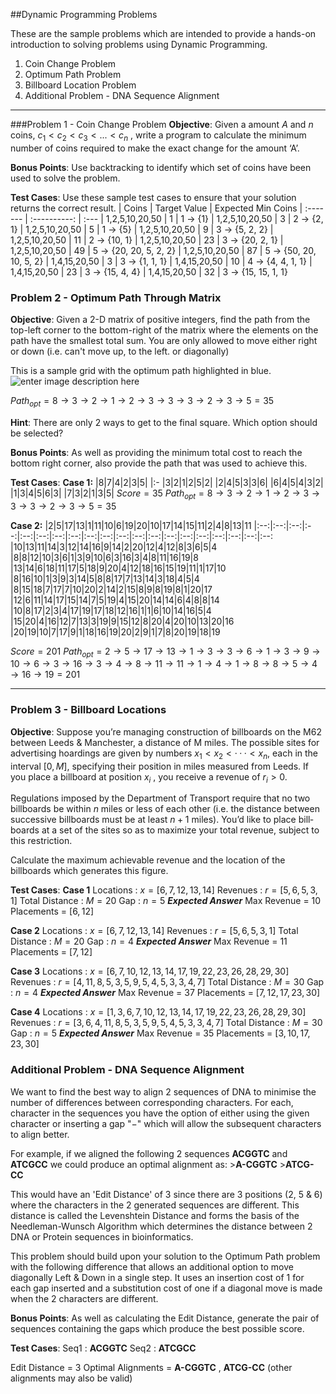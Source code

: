 ##Dynamic Programming Problems

These are the sample problems which are intended to provide a hands-on introduction to solving problems using Dynamic Programming.

 1. Coin Change Problem
 2. Optimum Path Problem
 3. Billboard Location Problem
 4. Additional Problem - DNA Sequence Alignment

----------
###Problem 1 - Coin Change Problem
**<i class="icon-info"></i>Objec­tive**: Given a amount $A$ and $n$ coins,   $c_1 < c_2 < c_3 < ... < c_n$ , write a pro­gram to calculate the min­i­mum num­ber of coins required to make the exact change for the amount ‘A’.

**<i class="icon-award"></i>Bonus Points**: Use backtracking to identify which set of coins have been used to solve the problem.

**<i class="icon-target"></i>Test Cases**:
Use these sample test cases to ensure that your solution returns the correct result.
| Coins          | Target Value | Expected Min Coins
| :-------       | :----------: | :---
| 1,2,5,10,20,50 | 1            |  1 $\to$ {1}
| 1,2,5,10,20,50 | 3            |  2 $\to$ {2, 1}
| 1,2,5,10,20,50 | 5            |  1 $\to$ {5}
| 1,2,5,10,20,50 | 9            |  3 $\to$ {5, 2, 2}
| 1,2,5,10,20,50 | 11           |  2 $\to$ {10, 1}
| 1,2,5,10,20,50 | 23           |  3 $\to$ {20, 2, 1}
| 1,2,5,10,20,50 | 49           |  5 $\to$ {20, 20, 5, 2, 2}
| 1,2,5,10,20,50 | 87           |  5 $\to$ {50, 20, 10, 5, 2}
| 1,4,15,20,50   | 3            |  3 $\to$ {1, 1, 1}
| 1,4,15,20,50   | 10           |  4 $\to$ {4, 4, 1, 1}
| 1,4,15,20,50   | 23           |  3 $\to$ {15, 4, 4}
| 1,4,15,20,50   | 32           |  3 $\to$ {15, 15, 1, 1}

### Problem 2 - Optimum Path Through Matrix
**<i class="icon-info"></i>Objective**: Given a 2-D matrix of positive integers, find the path from the top-left corner to the bottom-right of the matrix where the elements on the path have the smallest total sum.  You are only allowed to move either right or down (i.e. can't move up, to the left. or diagonally)

This is a sample grid with the optimum path highlighted in blue.
![enter image description here](https://lh3.googleusercontent.com/-mpaX3qys4A8/VyJ1_SOTjVI/AAAAAAAABlI/LwE4jHzGLbUXZavbjmuAVR752c2W58p-gCLcB/s0/optimumGrid.jpg "optimumGrid.jpg")

$Path_{opt} = 8 \to 3 \to 2 \to 1\to 2 \to 3 \to 3 \to 3 \to 2 \to 3 \to 5 = 35$ 

**Hint**:  There are only 2 ways to get to the final square.  Which option should be selected?

**<i class="icon-award"></i>Bonus Points**:
As well as providing the minimum total cost to reach the bottom right corner, also provide the path that was used to achieve this.

**<i class="icon-target"></i>Test Cases**:
**Case 1:**
|8|7|4|2|3|5|
|:-
|3|2|1|2|5|2|
|2|4|5|3|3|6|
|6|4|5|4|3|2|
|1|3|4|5|6|3|
|7|3|2|1|3|5|
$Score = 35$
$Path_{opt} = 8 \to 3 \to 2 \to 1\to 2 \to 3 \to 3 \to 3 \to 2 \to 3 \to 5 = 35$ 

**Case 2:**
|2|5|17|13|1|11|10|6|19|20|10|17|14|15|11|2|4|8|13|11
|:--:|:--:|:--:|:--:|:--:|:--:|:--:|:--:|:--:|:--:|:--:|:--:|:--:|:--:|:--:|:--:|:--:|:--:|:--:|:--:
|10|13|11|14|3|12|14|16|9|14|2|20|12|4|12|8|3|6|5|4
|8|8|12|10|3|6|1|3|9|10|6|3|16|3|4|8|11|16|19|8
|13|14|6|18|11|17|5|18|9|20|4|12|18|16|15|19|11|1|17|10
|8|16|10|1|3|9|3|14|5|8|8|17|7|13|14|3|18|4|5|4
|8|15|18|7|17|7|10|20|2|14|2|15|8|9|8|19|8|1|20|17
|12|6|11|14|17|15|14|7|5|19|4|15|20|14|14|6|4|8|8|14
|10|8|17|2|3|4|17|19|17|18|12|16|1|1|6|10|14|16|5|4
|15|20|4|16|12|7|13|3|19|9|15|12|8|20|4|20|10|13|20|16
|20|19|10|7|17|9|1|18|16|19|20|2|9|1|7|8|20|19|18|19

$Score = 201$
$Path_{opt}= 2\to5\to17\to13\to1\to3\to3\to6\to1\to3\to9\to10\to6\to3\to16\to3\to4\to8\to11\to11\to1\to4\to1\to8\to8\to5\to4\to16\to19 = 201$

----------

### Problem 3 - Billboard Locations
**<i class="icon-info"></i>Objective**: Sup­pose you’re man­ag­ing con­struc­tion of bill­boards on the M62 between Leeds & Manchester, a distance of M miles. The pos­si­ble sites for advertising hoardings are given by num­bers $x_1 < x_2 < · · · < x_n$, each in the inter­val $[0, M]$, spec­i­fy­ing their posi­tion in miles mea­sured from Leeds.  If you place a bill­board at posi­tion $x_i$ , you receive a rev­enue of $r_i > 0$.

Reg­u­la­tions imposed by the Depart­ment of Transport require that no two bill­boards be within $n$ miles or less of each other (i.e. the distance between successive billboards must be at least $n+1$ miles). You’d like to place bill­boards at a set of the sites so as to max­i­mize your total rev­enue, sub­ject to this restriction.

Calculate the maximum achievable revenue and the location of the billboards which generates this figure.

**<i class="icon-target"></i>Test Cases**:
**Case 1**
Locations : $x=[6, 7, 12, 13, 14]$
Revenues : $r=[5, 6, 5, 3, 1]$
Total Distance : $M=20$
Gap : $n=5$
**_Expected Answer_**
Max Revenue = $10$
Placements = $[6, 12]$

**Case 2**
Locations : $x=[6, 7, 12, 13, 14]$
Revenues : $r=[5, 6, 5, 3, 1]$
Total Distance : $M=20$
Gap : $n=4$
**_Expected Answer_**
Max Revenue = $11$
Placements = $[7, 12]$

**Case 3**
Locations : $x=[6, 7, 10, 12, 13, 14, 17, 19, 22, 23, 26, 28, 29, 30]$
Revenues : $r=[4, 11, 8, 5, 3, 5, 9, 5, 4, 5, 3, 3, 4, 7]$
Total Distance : $M=30$
Gap : $n=4$
**_Expected Answer_**
Max Revenue = $37$
Placements = $[7,12,17,23,30]$

**Case 4**
Locations : $x=[1, 3, 6, 7, 10, 12, 13, 14, 17, 19, 22, 23, 26, 28, 29, 30]$
Revenues : $r=[3, 6, 4, 11, 8, 5, 3, 5, 9, 5, 4, 5, 3, 3, 4, 7]$
Total Distance : $M=30$
Gap : $n=5$
**_Expected Answer_**
Max Revenue = $35$
Placements = $[3,10,17,23,30]$


### Additional Problem - DNA Sequence Alignment
We want to find the best way to align 2 sequences of DNA to minimise the number of differences between corresponding characters.  For each, character in the sequences you have the option of either using the given character or inserting a gap "$-$" which will allow the subsequent characters to align better.

For example, if we aligned the following 2 sequences **ACGGTC** and **ATCGCC** we could produce an optimal alignment as: 
			>**A-CGGTC**
			>**ATCG-CC**

This would have an 'Edit Distance' of 3 since there are 3 positions (2, 5 & 6) where the characters in the 2 generated sequences are different.  This distance is called the Levenshtein Distance and forms the basis of the Needleman-Wunsch Algorithm which determines the distance between 2 DNA or Protein sequences in bioinformatics.

This problem should build upon your solution to the Optimum Path problem with the following difference that allows an additional option to move diagonally Left & Down in a single step.  It uses an insertion cost of 1 for each gap inserted and a substitution cost of one if a diagonal move is made when the 2 characters are different.

**<i class="icon-award"></i>Bonus Points**:
As well as calculating the Edit Distance, generate the pair of sequences containing the gaps which produce the best possible score.

**<i class="icon-target"></i>Test Cases**:
Seq1 : **ACGGTC**
Seq2 : **ATCGCC**

Edit Distance = 3
Optimal Alignments = **A-CGGTC** , **ATCG-CC** (other alignments may also be valid)

 

